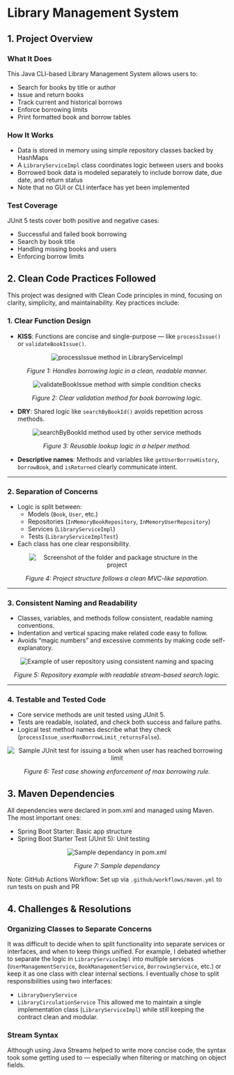 # Library Management System

## 1. Project Overview

### What It Does
This Java CLI-based Library Management System allows users to:
- Search for books by title or author
- Issue and return books
- Track current and historical borrows
- Enforce borrowing limits
- Print formatted book and borrow tables


### How It Works
- Data is stored in memory using simple repository classes backed by HashMaps
- A `LibraryServiceImpl` class coordinates logic between users and books
- Borrowed book data is modeled separately to include borrow date, due date, and return status
- Note that no GUI or CLI interface has yet been implemented

### Test Coverage
JUnit 5 tests cover both positive and negative cases:
- Successful and failed book borrowing
- Search by book title
- Handling missing books and users
- Enforcing borrow limits

## 2. Clean Code Practices Followed

This project was designed with Clean Code principles in mind, focusing on clarity, simplicity, and maintainability. Key practices include:

### 1. Clear Function Design

- **KISS**: Functions are concise and single-purpose — like `processIssue()` or `validateBookIssue()`.

<div align="center">
  <img src="images/processIssue.png" alt="processIssue method in LibraryServiceImpl" style="max-width: 80%; height: auto;" />
  <p><em>Figure 1: Handles borrowing logic in a clean, readable manner.</em></p>
</div>

<div align="center">
  <img src="images/validateBookIssue.png" alt="validateBookIssue method with simple condition checks" style="max-width: 100%; height: auto;" />
  <p><em>Figure 2: Clear validation method for book borrowing logic.</em></p>
</div>

- **DRY**: Shared logic like `searchByBookId()` avoids repetition across methods.

<div align="center">
  <img src="images/searchByBookId.png" alt="searchByBookId method used by other service methods" style="max-width: 100%; height: auto;" />
  <p><em>Figure 3: Reusable lookup logic in a helper method.</em></p>
</div>

- **Descriptive names**: Methods and variables like `getUserBorrowHistory`, `borrowBook`, and `isReturned` clearly communicate intent.

---

### 2. Separation of Concerns

- Logic is split between:
  - Models (`Book`, `User`, etc.)
  - Repositories (`InMemoryBookRepository`, `InMemoryUserRepository`)
  - Services (`LibraryServiceImpl`)
  - Tests (`LibraryServiceImplTest`)
- Each class has one clear responsibility.

<div align="center">
  <img src="images/projectStructure.png" alt="Screenshot of the folder and package structure in the project" style="max-width: 80%; height: auto;" />
  <p><em>Figure 4: Project structure follows a clean MVC-like separation.</em></p>
</div>

---

### 3. Consistent Naming and Readability

- Classes, variables, and methods follow consistent, readable naming conventions.
- Indentation and vertical spacing make related code easy to follow.
- Avoids “magic numbers” and excessive comments by making code self-explanatory.

<div align="center">
  <img src="images/userRepo.png" alt="Example of user repository using consistent naming and spacing" style="max-width: 100%; height: auto;" />
  <p><em>Figure 5: Repository example with readable stream-based search logic.</em></p>
</div>

---

### 4. Testable and Tested Code

- Core service methods are unit tested using JUnit 5.
- Tests are readable, isolated, and check both success and failure paths.
- Logical test method names describe what they check (`processIssue_userMaxBorrowLimit_returnsFalse`).

<div align="center">
  <img src="images/sampleTest.png" alt="Sample JUnit test for issuing a book when user has reached borrowing limit" style="max-width: 100%; height: auto;" />
  <p><em>Figure 6: Test case showing enforcement of max borrowing rule.</em></p>
</div>

## 3. Maven Dependencies

All dependencies were declared in pom.xml and managed using Maven. The most important ones:

- Spring Boot Starter: Basic app structure
- Spring Boot Starter Test (JUnit 5): Unit testing

<div align="center">
  <img src="images/testDependancy.png" alt="Sample dependancy in pom.xml" style="max-width: 100%; height: auto;" />
  <p><em>Figure 7: Sample dependancy</em></p>
</div>

Note: GitHub Actions Workflow: Set up via `.github/workflows/maven.yml` to run tests on push and PR


## 4. Challenges & Resolutions
### Organizing Classes to Separate Concerns
It was difficult to decide when to split functionality into separate services or interfaces, and when to keep things unified. For example, I debated whether to separate the logic in `LibraryServiceImpl` into multiple services (`UserManagementService`, `BookManagementService`, `BorrowingService`, etc.) or keep it as one class with clear internal sections.
I eventually chose to split responsibilities using two interfaces:
- `LibraryQueryService`
- `LibraryCirculationService`
This allowed me to maintain a single implementation class (`LibraryServiceImpl`) while still keeping the contract clean and modular.

### Stream Syntax
Although using Java Streams helped to write more concise code, the syntax took some getting used to — especially when filtering or matching on object fields.

